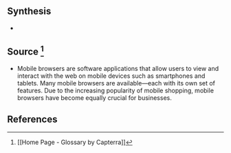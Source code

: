 ## Synthesis
- 
## Source [^1]
- Mobile browsers are software applications that allow users to view and interact with the web on mobile devices such as smartphones and tablets. Many mobile browsers are available—each with its own set of features. Due to the increasing popularity of mobile shopping, mobile browsers have become equally crucial for businesses.
## References

[^1]: [[Home Page - Glossary by Capterra]]